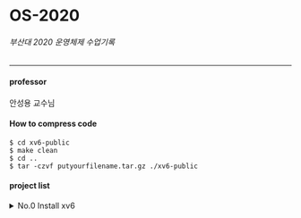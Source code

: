# OS-2020
###### 부산대 2020 운영체제 수업기록
----
#### professor
안성용 교수님

#### How to compress code
    
    $ cd xv6-public
    $ make clean
    $ cd ..
    $ tar -czvf putyourfilename.tar.gz ./xv6-public


#### project list   
<details>
    <summary>No.0 Install xv6</summary>  
 : print student ID and name in the xv6 boot message
</details>
